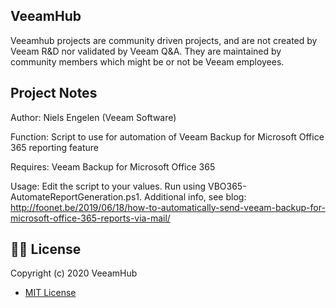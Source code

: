 ## VeeamHub

Veeamhub projects are community driven projects, and are not created by Veeam R&D nor validated by Veeam Q&A. They are maintained by community members which might be or not be Veeam employees.

## Project Notes
Author: Niels Engelen (Veeam Software)

Function: Script to use for automation of Veeam Backup for Microsoft Office 365 reporting feature 

Requires: Veeam Backup for Microsoft Office 365

Usage: Edit the script to your values. Run using VBO365-AutomateReportGeneration.ps1. Additional info, see blog: http://foonet.be/2019/06/18/how-to-automatically-send-veeam-backup-for-microsoft-office-365-reports-via-mail/

## 🤝🏾 License
Copyright (c) 2020 VeeamHub

- [MIT License](LICENSE)
